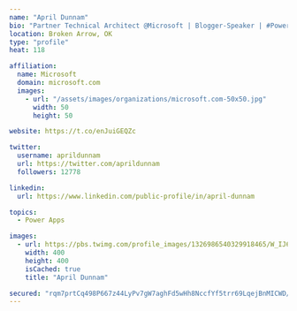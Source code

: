```yaml
---
name: "April Dunnam"
bio: "Partner Technical Architect @Microsoft | Blogger-Speaker | #PowerApps, #PowerAutomate, #Office365, #SharePoint | #WIT | #Karaoke Queen"
location: Broken Arrow, OK
type: "profile"
heat: 118

affiliation:
  name: Microsoft
  domain: microsoft.com
  images:
    - url: "/assets/images/organizations/microsoft.com-50x50.jpg"
      width: 50
      height: 50

website: https://t.co/enJuiGEQZc

twitter:
  username: aprildunnam
  url: https://twitter.com/aprildunnam
  followers: 12778

linkedin:
  url: https://www.linkedin.com/public-profile/in/april-dunnam

topics:
  - Power Apps

images:
  - url: https://pbs.twimg.com/profile_images/1326986540329918465/W_IJ6Ih2_400x400.jpg
    width: 400
    height: 400
    isCached: true
    title: "April Dunnam"

secured: "rqm7prtCq498P667z44LyPv7gW7aghFd5wHh8NccfYf5trr69LqejBnMICWD/0JlqiHYYQAEQDsRziOifCY6jfUVa6r4mt6Oi+gzqye83yeSWdBTbYDIrqHG3NBUW9zPlr8BXPmqfbYU85nZnNshGzoVbpcWlAXPNty3+aEkXNxz/RgrAOUsXUcgFVEUDncqoUE8Odh3VfCB4qRDl0YfASUguX4IRt9mg8kwU3bXgMZ1cIcE92uUFt67FRRS9J4/nVwfW2fVpnGv2K6iABTrPxbyYMOz21xb+slqDJpY8Yj//HC5RaiWzVoAJeK2NzYhAmw7YWCui86AqvRNMIxO6Dg/4vniPmFIKDLyHMWQUj58Vthq3T4XF7BEPjOZPTqBlELVulWKg9e+sIzXr/1RIY+r9lQCt+nJ99LbGQwwink=;RYvAvR3Tobrisr6ncHg4CQ=="
---
```


